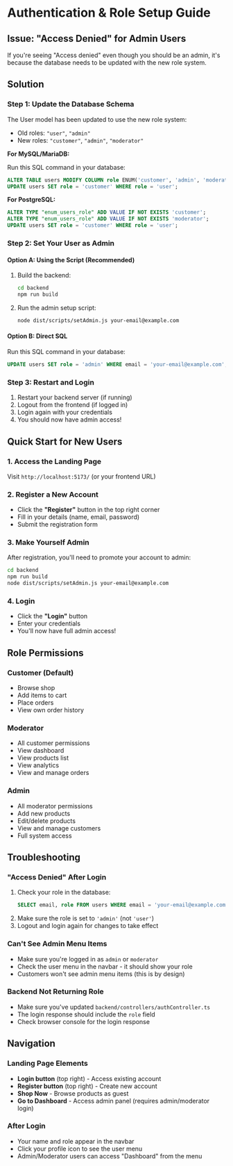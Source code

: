# Authentication & Role Setup Guide

## Issue: "Access Denied" for Admin Users

If you're seeing "Access denied" even though you should be an admin, it's because the database needs to be updated with the new role system.

## Solution

### Step 1: Update the Database Schema

The User model has been updated to use the new role system:
- Old roles: `"user"`, `"admin"`
- New roles: `"customer"`, `"admin"`, `"moderator"`

**For MySQL/MariaDB:**

Run this SQL command in your database:

```sql
ALTER TABLE users MODIFY COLUMN role ENUM('customer', 'admin', 'moderator') DEFAULT 'customer';
UPDATE users SET role = 'customer' WHERE role = 'user';
```

**For PostgreSQL:**

```sql
ALTER TYPE "enum_users_role" ADD VALUE IF NOT EXISTS 'customer';
ALTER TYPE "enum_users_role" ADD VALUE IF NOT EXISTS 'moderator';
UPDATE users SET role = 'customer' WHERE role = 'user';
```

### Step 2: Set Your User as Admin

#### Option A: Using the Script (Recommended)

1. Build the backend:
   ```bash
   cd backend
   npm run build
   ```

2. Run the admin setup script:
   ```bash
   node dist/scripts/setAdmin.js your-email@example.com
   ```

#### Option B: Direct SQL

Run this SQL command in your database:

```sql
UPDATE users SET role = 'admin' WHERE email = 'your-email@example.com';
```

### Step 3: Restart and Login

1. Restart your backend server (if running)
2. Logout from the frontend (if logged in)
3. Login again with your credentials
4. You should now have admin access!

## Quick Start for New Users

### 1. Access the Landing Page
Visit `http://localhost:5173/` (or your frontend URL)

### 2. Register a New Account
- Click the **"Register"** button in the top right corner
- Fill in your details (name, email, password)
- Submit the registration form

### 3. Make Yourself Admin
After registration, you'll need to promote your account to admin:

```bash
cd backend
npm run build
node dist/scripts/setAdmin.js your-email@example.com
```

### 4. Login
- Click the **"Login"** button
- Enter your credentials
- You'll now have full admin access!

## Role Permissions

### Customer (Default)
- Browse shop
- Add items to cart
- Place orders
- View own order history

### Moderator
- All customer permissions
- View dashboard
- View products list
- View analytics
- View and manage orders

### Admin
- All moderator permissions
- Add new products
- Edit/delete products
- View and manage customers
- Full system access

## Troubleshooting

### "Access Denied" After Login
1. Check your role in the database:
   ```sql
   SELECT email, role FROM users WHERE email = 'your-email@example.com';
   ```
2. Make sure the role is set to `'admin'` (not `'user'`)
3. Logout and login again for changes to take effect

### Can't See Admin Menu Items
- Make sure you're logged in as `admin` or `moderator`
- Check the user menu in the navbar - it should show your role
- Customers won't see admin menu items (this is by design)

### Backend Not Returning Role
- Make sure you've updated `backend/controllers/authController.ts`
- The login response should include the `role` field
- Check browser console for the login response

## Navigation

### Landing Page Elements
- **Login button** (top right) - Access existing account
- **Register button** (top right) - Create new account
- **Shop Now** - Browse products as guest
- **Go to Dashboard** - Access admin panel (requires admin/moderator login)

### After Login
- Your name and role appear in the navbar
- Click your profile icon to see the user menu
- Admin/Moderator users can access "Dashboard" from the menu

